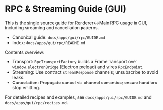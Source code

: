 # RPC & Streaming Guide (GUI)

This is the single source guide for Renderer↔Main RPC usage in GUI, including streaming and cancellation patterns.

- Canonical guide: `docs/apps/gui/rpc/GUIDE.md`
- Index: `docs/apps/gui/rpc/README.md`

Contents overview:

- Transport: `RpcTransportFactory` builds a Frame transport over `window.electronBridge` (Electron preload) and wires `RpcEndpoint`.
- Streaming: Use contract `streamResponse` channels; unsubscribe to avoid leaks.
- Cancellation: Propagate cancel via channel semantics; ensure handlers stop emitting.

For detailed recipes and examples, see `docs/apps/gui/rpc/GUIDE.md` and `docs/apps/gui/rpc/recipes.md`.
